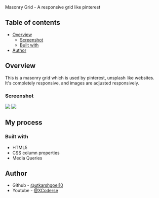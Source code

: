 Masonry Grid - A responsive grid like pinterest

## Table of contents

- [Overview](#overview)
  - [Screenshot](#screenshot)
  - [Built with](#built-with)
- [Author](#author)

## Overview

This is a masonry grid which is used by pinterest, unsplash like websites. It's completely responsive, and images are adjusted responsively.

### Screenshot

![](./demo/ss1.png)
![](./demo/ss2.png)

## My process

### Built with

- HTML5
- CSS column properties
- Media Queries

## Author

- Github - [@utkarshgoel10](https://github.com/utkarshgoel10)
- Youtube - [@XCoderse](https://www.youtube.com/channel/UCStJJmtgJnLoTKBRi9cOQSg)
